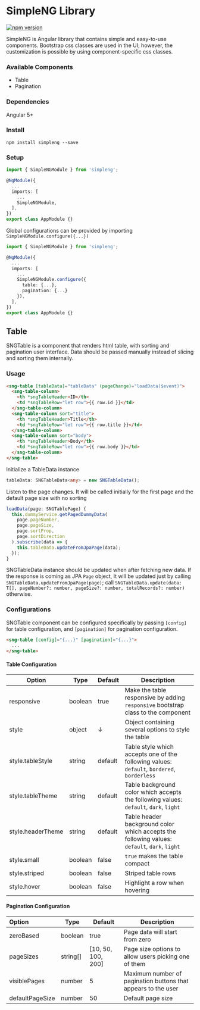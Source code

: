 # SimpleNG Library

[![npm version](https://badge.fury.io/js/simpleng.svg)](https://www.npmjs.com/package/simpleng)

SimpleNG is Angular library that contains simple and easy-to-use components. Bootstrap css classes are used in the UI; however, the customization is possible by using component-specific css classes.

### Available Components

- Table
- Pagination

### Dependencies

Angular 5+

### Install

```
npm install simpleng --save
```

### Setup

```typescript
import { SimpleNGModule } from 'simpleng';

@NgModule({
  ...
  imports: [
    ...
    SimpleNGModule,
  ],
})
export class AppModule {}
```

Global configurations can be provided by importing `SimpleNGModule.configure({...})`

```typescript
import { SimpleNGModule } from 'simpleng';

@NgModule({
  ...
  imports: [
    ...
    SimpleNGModule.configure({
      table: {...},
      pagination: {...}
    }),
  ],
})
export class AppModule {}
```



## Table

SNGTable is a component that renders html table, with sorting and pagination user interface. Data should be passed manually instead of slicing and sorting them internally.

### Usage

```html
<sng-table [tableData]="tableData" (pageChange)="loadData($event)">
  <sng-table-column>
    <th *sngTableHeader>ID</th>
    <td *sngTableRow="let row">{{ row.id }}</td>
  </sng-table-column>
  <sng-table-column sort="title">
    <th *sngTableHeader>Title</th>
    <td *sngTableRow="let row">{{ row.title }}</td>
  </sng-table-column>
  <sng-table-column sort="body">
    <th *sngTableHeader>Body</th>
    <td *sngTableRow="let row">{{ row.body }}</td>
  </sng-table-column>
</sng-table>
```

Initialize a TableData instance

```typescript
tableData: SNGTableData<any> = new SNGTableData();
```

Listen to the page changes. It will be called initially for the first page and the default page size with no sorting

```typescript
loadData(page: SNGTablePage) {
  this.dummyService.getPagedDummyData(
    page.pageNumber,
    page.pageSize,
    page.sortProp,
    page.sortDirection
  ).subscribe(data => {
    this.tableData.updateFromJpaPage(data);
  });
}
```

SNGTableData instance should be updated when after fetching new data. If the response is coming as JPA `Page` object, It will be updated just by calling `SNGTableData.updateFromJpaPage(page)`; call `SNGTableData.update(data: T[], pageNumber?: number, pageSize?: number, totalRecords?: number)` otherwise.

### Configurations

SNGTable component can be configured specifically by passing `[config]` for table configuration, and `[pagination]` for pagination configuration.

```html
<sng-table [config]="{...}" [pagination]="{...}">
  ...
</sng-table>
```

#### Table Configuration

| Option            | Type    | Default | Description                                                  |
| ----------------- | ------- | ------- | ------------------------------------------------------------ |
| responsive        | boolean | true    | Make the table responsive by adding `responsive` bootstrap class to the component |
| style             | object  | ↓       | Object containing several options to style the table         |
| style.tableStyle  | string  | default | Table style which accepts one of the following values: `default`, `bordered`, `borderless` |
| style.tableTheme  | string  | default | Table background color which accepts the following values: `default`, `dark`, `light` |
| style.headerTheme | string  | default | Table header background color which accepts the following values: `default`, `dark`, `light` |
| style.small       | boolean | false   | `true` makes the table compact                               |
| style.striped     | boolean | false   | Striped table rows                                           |
| style.hover       | boolean | false   | Highlight a row when hovering                                |

#### Pagination Configuration

| Option          | Type     | Default            | Description                                                  |
| :-------------- | -------- | ------------------ | ------------------------------------------------------------ |
| zeroBased       | boolean  | true               | Page data will start from zero                               |
| pageSizes       | string[] | [10, 50, 100, 200] | Page size options to allow users picking one of them         |
| visiblePages    | number   | 5                  | Maximum number of pagination buttons that appears to the user |
| defaultPageSize | number   | 50                 | Default page size                                            |

